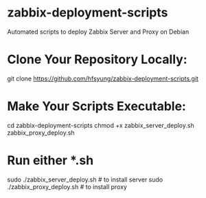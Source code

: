 # zabbix-deployment-scripts
Automated scripts to deploy Zabbix Server and Proxy on Debian

# Clone Your Repository Locally:
git clone https://github.com/hfsyung/zabbix-deployment-scripts.git

# Make Your Scripts Executable:
cd zabbix-deployment-scripts
chmod +x zabbix_server_deploy.sh zabbix_proxy_deploy.sh

# Run either *.sh
sudo ./zabbix_server_deploy.sh # to install server
sudo ./zabbix_proxy_deploy.sh # to install proxy
